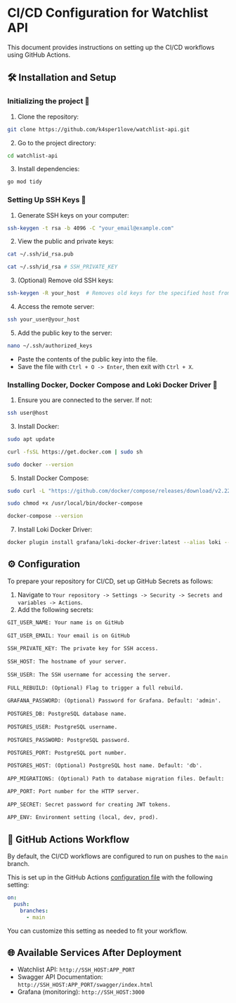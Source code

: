 # CI/CD Configuration for Watchlist API
This document provides instructions on setting up the CI/CD workflows using GitHub Actions.

## 🛠️ Installation and Setup
### Initializing the project 🚀
1. Clone the repository:
```bash
git clone https://github.com/k4sper1love/watchlist-api.git
```
2. Go to the project directory:
```bash
cd watchlist-api
```
3. Install dependencies:
```bash
go mod tidy
```

### Setting Up SSH Keys 🔐
1. Generate SSH keys on your computer:
```sh
ssh-keygen -t rsa -b 4096 -C "your_email@example.com"
```
2. View the public and private keys:
```sh
cat ~/.ssh/id_rsa.pub

cat ~/.ssh/id_rsa # SSH_PRIVATE_KEY
```
3. (Optional) Remove old SSH keys:
```sh
ssh-keygen -R your_host  # Removes old keys for the specified host from the known_hosts file
```
4. Access the remote server:
```sh
ssh your_user@your_host
```
5. Add the public key to the server:
```sh
nano ~/.ssh/authorized_keys
```
- Paste the contents of the public key into the file.
- Save the file with `Ctrl + O -> Enter`, then exit with `Ctrl + X`.

### Installing Docker, Docker Compose and Loki Docker Driver 🐳
1. Ensure you are connected to the server. If not:
```bash
ssh user@host
```
3. Install Docker:
```bash
sudo apt update

curl -fsSL https://get.docker.com | sudo sh

sudo docker --version
```
5. Install Docker Compose:
```bash
sudo curl -L "https://github.com/docker/compose/releases/download/v2.22.0/docker-compose-$(uname -s)-$(uname -m)" -o /usr/local/bin/docker-compose

sudo chmod +x /usr/local/bin/docker-compose

docker-compose --version
```
7. Install Loki Docker Driver:
```bash
docker plugin install grafana/loki-docker-driver:latest --alias loki --grant-all-permissions
```

## ⚙️ Configuration
To prepare your repository for CI/CD, set up GitHub Secrets as follows:
1. Navigate to `Your repository -> Settings -> Security -> Secrets and variables -> Actions`.
2. Add the following secrets:
```txt
GIT_USER_NAME: Your name is on GitHub
   
GIT_USER_EMAIL: Your email is on GitHub 
   
SSH_PRIVATE_KEY: The private key for SSH access.
   
SSH_HOST: The hostname of your server.
   
SSH_USER: The SSH username for accessing the server.
   
FULL_REBUILD: (Optional) Flag to trigger a full rebuild.
   
GRAFANA_PASSWORD: (Optional) Password for Grafana. Default: 'admin'.
   
POSTGRES_DB: PostgreSQL database name.
   
POSTGRES_USER: PostgreSQL username.
   
POSTGRES_PASSWORD: PostgreSQL password.
   
POSTGRES_PORT: PostgreSQL port number.

POSTGRES_HOST: (Optional) PostgreSQL host name. Default: 'db'.
   
APP_MIGRATIONS: (Optional) Path to database migration files. Default: 'file://migrations'.

APP_PORT: Port number for the HTTP server.
   
APP_SECRET: Secret password for creating JWT tokens.
   
APP_ENV: Environment setting (local, dev, prod).
```

## 🔄 GitHub Actions Workflow
By default, the CI/CD workflows are configured to run on pushes to the `main` branch.

This is set up in the GitHub Actions [configuration file](deploy.yml) with the following setting:
```yaml
on:
  push:
    branches:
      - main
```
You can customize this setting as needed to fit your workflow.

## 🌐 Available Services After Deployment
- Watchlist API: `http://SSH_HOST:APP_PORT`
- Swagger API Documentation: `http://SSH_HOST:APP_PORT/swagger/index.html`
- Grafana (monitoring): `http://SSH_HOST:3000`